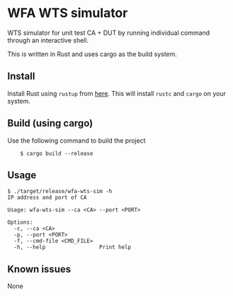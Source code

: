 # WFA WTS simulator

WTS simulator for unit test CA + DUT by running individual command through an interactive shell.

This is written in Rust and uses cargo as the build system.

## Install
Install Rust using `rustup` from [here](https://www.rust-lang.org/tools/install). This will install `rustc` and `cargo` on your system.


## Build (using cargo)
Use the following command to build the project

```shell
    $ cargo build --release
```

## Usage

```shell
$ ./target/release/wfa-wts-sim -h
IP address and port of CA

Usage: wfa-wts-sim --ca <CA> --port <PORT>

Options:
  -c, --ca <CA>
  -p, --port <PORT>
  -f, --cmd-file <CMD_FILE>
  -h, --help                 Print help
```

## Known issues

None
